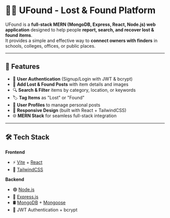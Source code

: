 # 🕵️‍♂️ UFound - Lost & Found Platform

UFound is a **full-stack MERN (MongoDB, Express, React, Node.js) web application** designed to help people **report, search, and recover lost & found items**.  
It provides a simple and effective way to **connect owners with finders** in schools, colleges, offices, or public places.

---

## 🚀 Features

- 🔑 **User Authentication** (Signup/Login with JWT & bcrypt)  
- 📌 **Add Lost & Found Posts** with item details and images  
- 🔍 **Search & Filter** items by category, location, or keywords  
- 🏷️ **Tag Items** as "Lost" or "Found"  
- 👤 **User Profiles** to manage personal posts  
- 📱 **Responsive Design** (built with React + TailwindCSS)  
- 🌐 **MERN Stack** for seamless full-stack integration  

---

## 🛠️ Tech Stack

**Frontend**  
- ⚡ [Vite](https://vitejs.dev/) + [React](https://react.dev/)  
- 🎨 [TailwindCSS](https://tailwindcss.com/)  

**Backend**  
- 🟢 [Node.js](https://nodejs.org/)  
- 🚂 [Express.js](https://expressjs.com/)  
- 🛢️ [MongoDB](https://www.mongodb.com/) + [Mongoose](https://mongoosejs.com/)  
- 🔐 JWT Authentication + bcrypt  